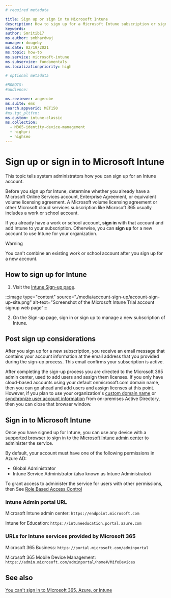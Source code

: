 ```yaml
---
# required metadata

title: Sign up or sign in to Microsoft Intune
description: How to sign up for a Microsoft Intune subscription or sign in to start with your subscription.
keywords:
author: Smritib17
ms.author: smbhardwaj
manager: dougeby
ms.date: 02/19/2021
ms.topic: how-to
ms.service: microsoft-intune
ms.subservice: fundamentals
ms.localizationpriority: high

# optional metadata

#ROBOTS:
#audience:

ms.reviewer: angerobe
ms.suite: ems
search.appverid: MET150
#ms.tgt_pltfrm:
ms.custom: intune-classic
ms.collection: 
  - M365-identity-device-management
  - highpri
  - highseo
---
```



# Sign up or sign in to Microsoft Intune

This topic tells system administrators how you can sign up for an Intune account.

Before you sign up for Intune, determine whether you already have a Microsoft Online Services account, Enterprise Agreement, or equivalent volume licensing agreement. A Microsoft volume licensing agreement or other Microsoft cloud services subscription like Microsoft 365 usually includes a work or school account.

If you already have a work or school account, **sign in** with that account and add Intune to your subscription. Otherwise, you can **sign up** for a new account to use Intune for your organization.

>[!WARNING]
>You can't combine an existing work or school account after you sign up for a new account.

## How to sign up for Intune

1. Visit the [Intune Sign-up page](https://admin.microsoft.com/Signup/Signup.aspx?OfferId=40BE278A-DFD1-470a-9EF7-9F2596EA7FF9&dl=INTUNE_A&ali=1#0%20).

:::image type="content" source="./media/account-sign-up/account-sign-up-site.png" alt-text="Screenshot of the Microsoft Intune Trial account signup web page":::

2. On the Sign-up page, sign in or sign up to manage a new subscription of Intune.

## Post sign up considerations

After you sign up for a new subscription, you receive an email message that contains your account information at the email address that you provided during the sign-up process. This email confirms your subscription is active.

After completing the sign-up process you are directed to the Microsoft 365 admin center, used to add users and assign them licenses. If you only have cloud-based accounts using your default onmicrosoft.com domain name, then you can go ahead and add users and assign licenses at this point. However, if you plan to use your organization's [custom domain name](custom-domain-name-configure.md) or [synchronize user account information](users-add.md#sync-active-directory-and-add-users-to-intune) from on-premises Active Directory, then you can close that browser window.

## Sign in to Microsoft Intune

Once you have signed up for Intune, you can use any device with a [supported browser](supported-devices-browsers.md#intune-supported-web-browsers) to sign in to the [Microsoft Intune admin center](https://go.microsoft.com/fwlink/?linkid=2109431) to administer the service.

By default, your account must have one of the following permissions in Azure AD:

- Global Administrator
- Intune Service Administrator (also known as Intune Administrator)

To grant access to administer the service for users with other permissions, then See [Role Based Access Control](role-based-access-control.md)

### Intune Admin portal URL

Microsoft Intune admin center: `https://endpoint.microsoft.com`

Intune for Education: `https://intuneeducation.portal.azure.com`

### URLs for Intune services provided by Microsoft 365

Microsoft 365 Business: `https://portal.microsoft.com/adminportal`

Microsoft 365 Mobile Device Management: `https://admin.microsoft.com/adminportal/home#/MifoDevices`

## See also

[You can't sign in to Microsoft 365, Azure, or Intune](https://support.microsoft.com/help/2412085)
